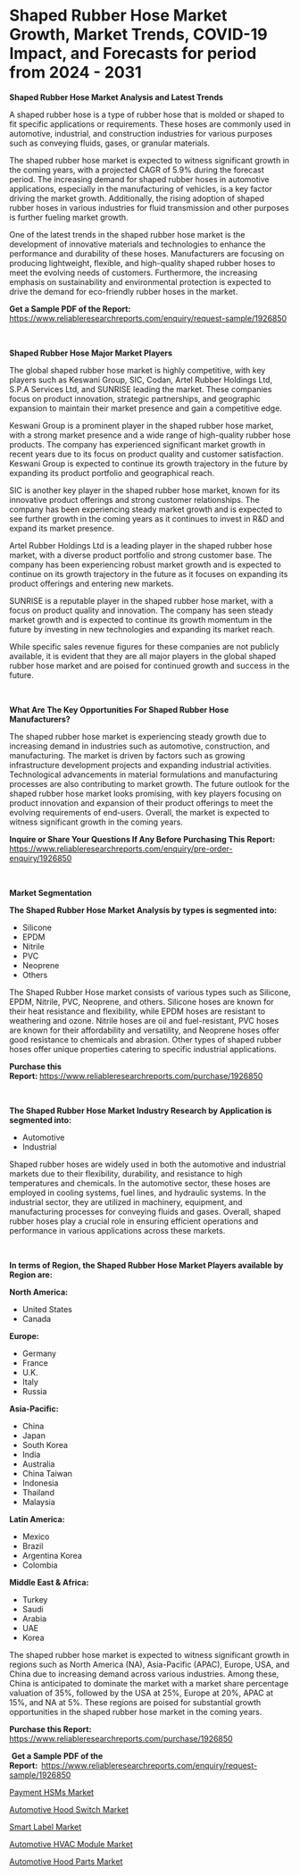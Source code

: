 <p><h1>Shaped Rubber Hose Market Growth, Market Trends, COVID-19 Impact, and Forecasts for period from 2024 - 2031</h1></p><p><strong>Shaped Rubber Hose Market Analysis and Latest Trends</strong></p>
<p><p>A shaped rubber hose is a type of rubber hose that is molded or shaped to fit specific applications or requirements. These hoses are commonly used in automotive, industrial, and construction industries for various purposes such as conveying fluids, gases, or granular materials.</p><p>The shaped rubber hose market is expected to witness significant growth in the coming years, with a projected CAGR of 5.9% during the forecast period. The increasing demand for shaped rubber hoses in automotive applications, especially in the manufacturing of vehicles, is a key factor driving the market growth. Additionally, the rising adoption of shaped rubber hoses in various industries for fluid transmission and other purposes is further fueling market growth.</p><p>One of the latest trends in the shaped rubber hose market is the development of innovative materials and technologies to enhance the performance and durability of these hoses. Manufacturers are focusing on producing lightweight, flexible, and high-quality shaped rubber hoses to meet the evolving needs of customers. Furthermore, the increasing emphasis on sustainability and environmental protection is expected to drive the demand for eco-friendly rubber hoses in the market.</p></p>
<p><strong>Get a Sample PDF of the Report:&nbsp;</strong> <a href="https://www.reliableresearchreports.com/enquiry/request-sample/1926850">https://www.reliableresearchreports.com/enquiry/request-sample/1926850</a></p>
<p>&nbsp;</p>
<p><strong>Shaped Rubber Hose Major Market Players</strong></p>
<p><p>The global shaped rubber hose market is highly competitive, with key players such as Keswani Group, SIC, Codan, Artel Rubber Holdings Ltd, S.P.A Services Ltd, and SUNRISE leading the market. These companies focus on product innovation, strategic partnerships, and geographic expansion to maintain their market presence and gain a competitive edge.</p><p>Keswani Group is a prominent player in the shaped rubber hose market, with a strong market presence and a wide range of high-quality rubber hose products. The company has experienced significant market growth in recent years due to its focus on product quality and customer satisfaction. Keswani Group is expected to continue its growth trajectory in the future by expanding its product portfolio and geographical reach.</p><p>SIC is another key player in the shaped rubber hose market, known for its innovative product offerings and strong customer relationships. The company has been experiencing steady market growth and is expected to see further growth in the coming years as it continues to invest in R&D and expand its market presence.</p><p>Artel Rubber Holdings Ltd is a leading player in the shaped rubber hose market, with a diverse product portfolio and strong customer base. The company has been experiencing robust market growth and is expected to continue on its growth trajectory in the future as it focuses on expanding its product offerings and entering new markets.</p><p>SUNRISE is a reputable player in the shaped rubber hose market, with a focus on product quality and innovation. The company has seen steady market growth and is expected to continue its growth momentum in the future by investing in new technologies and expanding its market reach.</p><p>While specific sales revenue figures for these companies are not publicly available, it is evident that they are all major players in the global shaped rubber hose market and are poised for continued growth and success in the future.</p></p>
<p>&nbsp;</p>
<p><strong>What Are The Key Opportunities For Shaped Rubber Hose Manufacturers?</strong></p>
<p><p>The shaped rubber hose market is experiencing steady growth due to increasing demand in industries such as automotive, construction, and manufacturing. The market is driven by factors such as growing infrastructure development projects and expanding industrial activities. Technological advancements in material formulations and manufacturing processes are also contributing to market growth. The future outlook for the shaped rubber hose market looks promising, with key players focusing on product innovation and expansion of their product offerings to meet the evolving requirements of end-users. Overall, the market is expected to witness significant growth in the coming years.</p></p>
<p><strong>Inquire or Share Your Questions If Any Before Purchasing This Report:</strong> <a href="https://www.reliableresearchreports.com/enquiry/pre-order-enquiry/1926850">https://www.reliableresearchreports.com/enquiry/pre-order-enquiry/1926850</a></p>
<p>&nbsp;</p>
<p><strong>Market Segmentation</strong></p>
<p><strong>The Shaped Rubber Hose Market Analysis by types is segmented into:</strong></p>
<p><ul><li>Silicone</li><li>EPDM</li><li>Nitrile</li><li>PVC</li><li>Neoprene</li><li>Others</li></ul></p>
<p><p>The Shaped Rubber Hose market consists of various types such as Silicone, EPDM, Nitrile, PVC, Neoprene, and others. Silicone hoses are known for their heat resistance and flexibility, while EPDM hoses are resistant to weathering and ozone. Nitrile hoses are oil and fuel-resistant, PVC hoses are known for their affordability and versatility, and Neoprene hoses offer good resistance to chemicals and abrasion. Other types of shaped rubber hoses offer unique properties catering to specific industrial applications.</p></p>
<p><strong>Purchase this Report:&nbsp;</strong><a href="https://www.reliableresearchreports.com/purchase/1926850">https://www.reliableresearchreports.com/purchase/1926850</a></p>
<p>&nbsp;</p>
<p><strong>The Shaped Rubber Hose Market Industry Research by Application is segmented into:</strong></p>
<p><ul><li>Automotive</li><li>Industrial</li></ul></p>
<p><p>Shaped rubber hoses are widely used in both the automotive and industrial markets due to their flexibility, durability, and resistance to high temperatures and chemicals. In the automotive sector, these hoses are employed in cooling systems, fuel lines, and hydraulic systems. In the industrial sector, they are utilized in machinery, equipment, and manufacturing processes for conveying fluids and gases. Overall, shaped rubber hoses play a crucial role in ensuring efficient operations and performance in various applications across these markets.</p></p>
<p>&nbsp;</p>
<p><strong>In terms of Region, the Shaped Rubber Hose Market Players available by Region are:</strong></p>
<p>
    <p> <strong> North America: </strong>
        <ul>
            <li>United States</li>
            <li>Canada</li>
        </ul>
        </p> 
    <p> <strong> Europe: </strong>
        <ul>
            <li>Germany</li>
            <li>France</li>
            <li>U.K.</li>
            <li>Italy</li>
            <li>Russia</li>
        </ul>
        </p> 
    <p> <strong> Asia-Pacific: </strong>
        <ul>
            <li>China</li>
            <li>Japan</li>
            <li>South Korea</li>
            <li>India</li>
            <li>Australia</li>
            <li>China Taiwan</li>
            <li>Indonesia</li>
            <li>Thailand</li>
            <li>Malaysia</li>
        </ul>
        </p> 
    <p> <strong> Latin America: </strong>
        <ul>
            <li>Mexico</li>
            <li>Brazil</li>
            <li>Argentina Korea</li>
            <li>Colombia</li>
        </ul>
        </p> 
    <p> <strong> Middle East & Africa: </strong>
        <ul>
            <li>Turkey</li>
            <li>Saudi</li>
            <li>Arabia</li>
            <li>UAE</li>
            <li>Korea</li>
        </ul>
    </p>
    </p>
<p><p>The shaped rubber hose market is expected to witness significant growth in regions such as North America (NA), Asia-Pacific (APAC), Europe, USA, and China due to increasing demand across various industries. Among these, China is anticipated to dominate the market with a market share percentage valuation of 35%, followed by the USA at 25%, Europe at 20%, APAC at 15%, and NA at 5%. These regions are poised for substantial growth opportunities in the shaped rubber hose market in the coming years.</p></p>
<p><strong>Purchase this Report: </strong><a href="https://www.reliableresearchreports.com/purchase/1926850">https://www.reliableresearchreports.com/purchase/1926850</a></p>
<p>&nbsp;<strong>Get a Sample PDF of the Report:&nbsp;&nbsp;</strong><a href="https://www.reliableresearchreports.com/enquiry/request-sample/1926850">https://www.reliableresearchreports.com/enquiry/request-sample/1926850</a></p>
<p><strong></strong></p>
<p><p><a href="https://view.publitas.com/reportprime-1/payment-hsms-market-share-market-new-trends-analysis-report-by-type-by-application-by-end-use-by-region-and-segment-forecasts-2024-2031/">Payment HSMs Market</a></p><p><a href="https://cautious-neon-760.notion.site/Automotive-Hood-Switch-Market-Offers-Provide-Insightful-Data-for-the-Time-Period-from-2024-to-2031-a-312abaab7a8846cb92cc3a1dab8b66c8">Automotive Hood Switch Market</a></p><p><a href="https://view.publitas.com/reportprime-1/smart-label-market-furnish-information-about-market-size-market-share-market-dynamics-and-projections-spanning-from-2024-to-2031/">Smart Label Market</a></p><p><a href="https://spotless-saver-8fd.notion.site/Decoding-the-Automotive-HVAC-Module-Market-A-Deep-Dive-into-the-Latest-Market-Trends-Market-Segmen-95450997c3f54297afda3b7ff22520f7">Automotive HVAC Module Market</a></p><p><a href="https://frill-swim-3cd.notion.site/Automotive-Hood-Parts-Market-Research-Report-Forecasted-for-Period-from-2024-2031-by-Market-Type--c4627e11da7d4e4c8683b135e6e178fb">Automotive Hood Parts Market</a></p></p>